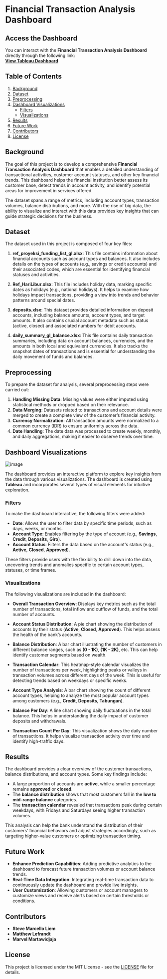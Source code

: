 # Financial Transaction Analysis Dashboard

## Access the Dashboard

You can interact with the **Financial Transaction Analysis Dashboard** directly through the following link:  
[**View Tableau Dashboard**](https://public.tableau.com/views/FinancialTransaction_17398829010140/Dashboard?:language=en-US&publish=yes&:sid=&:redirect=auth&:display_count=n&:origin=viz_share_link)

## Table of Contents
1. [Background](#background)
2. [Dataset](#dataset)
3. [Preprocessing](#preprocessing)
4. [Dashboard Visualizations](#dashboard-visualizations)
    - [Filters](#filters)
    - [Visualizations](#visualizations)
5. [Results](#results)
6. [Future Work](#future-work)
7. [Contributors](#contributors)
8. [License](#license)

## Background

The goal of this project is to develop a comprehensive **Financial Transaction Analysis Dashboard** that enables a detailed understanding of transactional activities, customer account statuses, and other key financial trends. This dashboard helps the financial institution better assess its customer base, detect trends in account activity, and identify potential areas for improvement in services offered.

The dataset spans a range of metrics, including account types, transaction volumes, balance distributions, and more. With the rise of big data, the ability to visualize and interact with this data provides key insights that can guide strategic decisions for the business.

## Dataset

The dataset used in this project is composed of four key files:

1. **ref_proyeksi_funding_list_gl.xlsx**: This file contains information about financial accounts such as account types and balances. It also includes details on the types of accounts (e.g., savings or credit accounts) and their associated codes, which are essential for identifying financial statuses and activities.

2. **Ref_HariLibur.xlsx**: This file includes holiday data, marking specific dates as holidays (e.g., national holidays). It helps to examine how holidays impact transactions, providing a view into trends and behavior patterns around special dates.

3. **deposits.xlsx**: This dataset provides detailed information on deposit accounts, including balance amounts, account types, and target amounts. It also contains crucial account metadata such as status (active, closed) and associated numbers for debit accounts.

4. **daily_summary_gl_balance.xlsx**: This file contains daily transaction summaries, including data on account balances, currencies, and the amounts in both local and equivalent currencies. It also tracks the snapshot dates of transactions and is essential for understanding the daily movement of funds and balances.

## Preprocessing

To prepare the dataset for analysis, several preprocessing steps were carried out:
1. **Handling Missing Data**: Missing values were either imputed using statistical methods or dropped based on their relevance.
2. **Data Merging**: Datasets related to transactions and account details were merged to create a complete view of the customer’s financial activity.
3. **Currency Normalization**: All transaction amounts were normalized to a common currency (IDR) to ensure uniformity across the data.
4. **Date Handling**: The date data was processed to create weekly, monthly, and daily aggregations, making it easier to observe trends over time.

## Dashboard Visualizations

![image](https://github.com/user-attachments/assets/3435c9a7-a51b-4561-96cb-87346faecc11)

The dashboard provides an interactive platform to explore key insights from the data through various visualizations. The dashboard is created using **Tableau** and incorporates several types of visual elements for intuitive exploration.

### Filters
To make the dashboard interactive, the following filters were added:
- **Date**: Allows the user to filter data by specific time periods, such as days, weeks, or months.
- **Account Type**: Enables filtering by the type of account (e.g., **Savings**, **Credit**, **Deposits**, **Giro**).
- **Account Status**: Filters the data based on the account's status (e.g., **Active**, **Closed**, **Approved**).

These filters provide users with the flexibility to drill down into the data, uncovering trends and anomalies specific to certain account types, statuses, or time frames.

### Visualizations
The following visualizations are included in the dashboard:

- **Overall Transaction Overview**: Displays key metrics such as the total number of transactions, total inflow and outflow of funds, and the total number of accounts.
  
- **Account Status Distribution**: A pie chart showing the distribution of accounts by their status (**Active**, **Closed**, **Approved**). This helps assess the health of the bank’s accounts.
  
- **Balance Distribution**: A bar chart illustrating the number of customers in different balance ranges, such as **(0 - 1K)**, **(1K - 2K)**, etc. This can help identify customer segments based on wealth.

- **Transaction Calendar**: This heatmap-style calendar visualizes the number of transactions per week, highlighting peaks or valleys in transaction volumes across different days of the week. This is useful for detecting trends based on weekdays or specific weeks.

- **Account Type Analysis**: A bar chart showing the count of different account types, helping to analyze the most popular account types among customers (e.g., **Credit**, **Deposits**, **Tabungan**).

- **Balance Per Day**: A line chart showing daily fluctuations in the total balance. This helps in understanding the daily impact of customer deposits and withdrawals.

- **Transaction Count Per Day**: This visualization shows the daily number of transactions. It helps visualize transaction activity over time and identify high-traffic days.

## Results

The dashboard provides a clear overview of the customer transactions, balance distributions, and account types. Some key findings include:
- A large proportion of accounts are **active**, while a smaller percentage remains **approved** or **closed**.
- The **balance distribution** shows that most customers fall in the **low to mid-range balance** categories.
- The **transaction calendar** revealed that transactions peak during certain weekdays, with Fridays and Saturdays seeing higher transaction volumes.
  
This analysis can help the bank understand the distribution of their customers’ financial behaviors and adjust strategies accordingly, such as targeting higher-value customers or optimizing transaction timing.

## Future Work

- **Enhance Prediction Capabilities**: Adding predictive analytics to the dashboard to forecast future transaction volumes or account balance trends.
- **Real-Time Data Integration**: Integrating real-time transaction data to continuously update the dashboard and provide live insights.
- **User Customization**: Allowing customers or account managers to customize views and receive alerts based on certain thresholds or conditions.

## Contributors

- **Steve Marcello Liem**
- **Matthew Lefrandt**
- **Marvel Martawidjaja**

## License

This project is licensed under the MIT License - see the [LICENSE](LICENSE) file for details.
